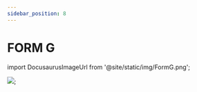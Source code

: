 ```yaml
---
sidebar_position: 8
---
```


# FORM G

import DocusaurusImageUrl from '@site/static/img/FormG.png';

<img src={DocusaurusImageUrl} />;

